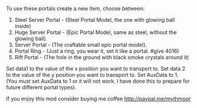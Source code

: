 To use these portals create a new item, choose between:

1. Steel Server Portal - (Steel Portal Model, the one with glowing ball inside)
2. Huge Server Portal - (Epic Portal Model, same as steel, without the glowing ball).
3. Server Portal - (The craftable small epic portal model).
4. Portal Ring - (Just a ring,  you wear it, set it like a portal. #give 4016)
5. Rift Portal - (The hole in the ground with black smoke crystals around it)

Set data1 to the value of the x position you want to transport to.
Set data 2 to the value of the y position you want to transport to.
Set AuxData to 1. (You must set AuxData to 1 or it will not work. I have done this to prepare for future different portal types).

If you enjoy this mod consider buying me coffee http://paypal.me/mythmoor
